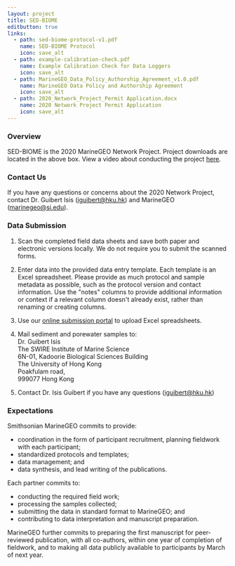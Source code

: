 ```yaml
---
layout: project
title: SED-BIOME
editbutton: true
links:
  - path: sed-biome-protocol-v1.pdf
    name: SED-BIOME Protocol
    icon: save_alt
  - path: example-calibration-check.pdf
    name: Example Calibration Check for Data Loggers
    icon: save_alt
  - path: MarineGEO_Data_Policy_Authorship_Agreement_v1.0.pdf
    name: MarineGEO Data Policy and Authorship Agreement
    icon: save_alt
  - path: 2020_Network_Project_Permit Application.docx
    name: 2020 Network Project Permit Application
    icon: save_alt
---
```


### Overview
SED-BIOME is the 2020 MarineGEO Network Project. Project downloads are located in the above box. View a video about conducting the project [here](https://marinegeo.github.io/projects/sed-biome/video). 

### Contact Us

If you have any questions or concerns about the 2020 Network Project, contact Dr. Guibert Isis (iguibert@hku.hk) and MarineGEO (marinegeo@si.edu). 

### Data Submission

1. Scan the completed field data sheets and save both paper and electronic versions locally. We do not
require you to submit the scanned forms.

2. Enter data into the provided data entry template. Each template is an Excel spreadsheet. Please
provide as much protocol and sample metadata as possible, such as the protocol version and contact
information. Use the "notes" columns to provide additional information or context if a relevant column
doesn't already exist, rather than renaming or creating columns.

3. Use our [online submission portal](https://marinegeo.github.io/data-submission) to upload Excel spreadsheets.

4. Mail sediment and porewater samples to:  
Dr. Guibert Isis  
The SWIRE Institute of Marine Science  
6N-01, Kadoorie Biological Sciences Building  
The University of Hong Kong  
Poakfulam road,  
999077 Hong Kong  

5. Contact Dr. Isis Guibert if you have any questions (iguibert@hku.hk)

### Expectations

Smithsonian MarineGEO commits to provide:

- coordination in the form of participant recruitment, planning fieldwork with each participant;
- standardized protocols and templates;
- data management; and
- data synthesis, and lead writing of the publications.

Each partner commits to:
- conducting the required field work;
- processing the samples collected;
- submitting the data in standard format to MarineGEO; and
- contributing to data interpretation and manuscript preparation.

MarineGEO further commits to preparing the first manuscript for peer-reviewed publication, with all co-authors, within one year of completion of fieldwork, and to making all data publicly available to participants by March of next year.